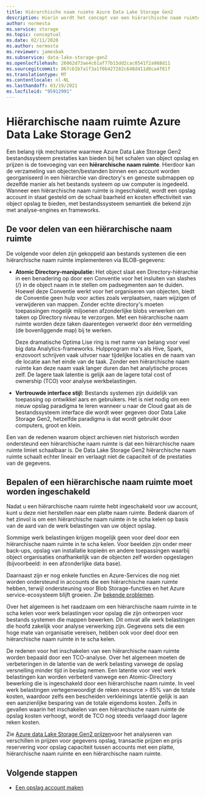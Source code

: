 ```yaml
---
title: Hiërarchische naam ruimte Azure Data Lake Storage Gen2
description: Hierin wordt het concept van een hiërarchische naam ruimte voor Azure Data Lake Storage Gen2 beschreven
author: normesta
ms.service: storage
ms.topic: conceptual
ms.date: 02/11/2020
ms.author: normesta
ms.reviewer: jamesbak
ms.subservice: data-lake-storage-gen2
ms.openlocfilehash: 26062d73ae4c61af77b15dd2cac0541f2a988d11
ms.sourcegitcommit: 867cb1b7a1f3a1f0b427282c648d411d0ca4f81f
ms.translationtype: MT
ms.contentlocale: nl-NL
ms.lasthandoff: 03/19/2021
ms.locfileid: "95912991"
---
```

# <a name="azure-data-lake-storage-gen2-hierarchical-namespace"></a>Hiërarchische naam ruimte Azure Data Lake Storage Gen2

Een belang rijk mechanisme waarmee Azure Data Lake Storage Gen2 bestandssysteem prestaties kan bieden bij het schalen van object opslag en prijzen is de toevoeging van een **hiërarchische naam ruimte**. Hierdoor kan de verzameling van objecten/bestanden binnen een account worden georganiseerd in een hiërarchie van directory's en geneste submappen op dezelfde manier als het bestands systeem op uw computer is ingedeeld. Wanneer een hiërarchische naam ruimte is ingeschakeld, wordt een opslag account in staat gesteld om de schaal baarheid en kosten effectiviteit van object opslag te bieden, met bestandssysteem semantiek die bekend zijn met analyse-engines en frameworks.

## <a name="the-benefits-of-a-hierarchical-namespace"></a>De voor delen van een hiërarchische naam ruimte

De volgende voor delen zijn gekoppeld aan bestands systemen die een hiërarchische naam ruimte implementeren via BLOB-gegevens:

- **Atomic Directory-manipulatie:** Het object slaat een Directory-hiërarchie in een benadering op door een Conventie voor het insluiten van slashes (/) in de object naam in te stellen om padsegmenten aan te duiden. Hoewel deze Conventie werkt voor het organiseren van objecten, biedt de Conventie geen hulp voor acties zoals verplaatsen, naam wijzigen of verwijderen van mappen. Zonder echte directory's moeten toepassingen mogelijk miljoenen afzonderlijke blobs verwerken om taken op Directory niveau te verzorgen. Met een hiërarchische naam ruimte worden deze taken daarentegen verwerkt door één vermelding (de bovenliggende map) bij te werken.

    Deze dramatische Optima Lise ring is met name van belang voor veel big data Analytics-frameworks. Hulpprogram ma's als Hive, Spark, enzovoort schrijven vaak uitvoer naar tijdelijke locaties en de naam van de locatie aan het einde van de taak. Zonder een hiërarchische naam ruimte kan deze naam vaak langer duren dan het analytische proces zelf. De lagere taak latentie is gelijk aan de lagere total cost of ownership (TCO) voor analyse werkbelastingen.

- **Vertrouwde interface stijl:** Bestands systemen zijn duidelijk van toepassing op ontwikkel aars en gebruikers. Het is niet nodig om een nieuw opslag paradigma te leren wanneer u naar de Cloud gaat als de bestandssysteem interface die wordt weer gegeven door Data Lake Storage Gen2, hetzelfde paradigma is dat wordt gebruikt door computers, groot en klein.

Een van de redenen waarom object archieven niet historisch worden ondersteund een hiërarchische naam ruimte is dat een hiërarchische naam ruimte limiet schaalbaar is. De Data Lake Storage Gen2 hiërarchische naam ruimte schaalt echter lineair en verlaagt niet de capaciteit of de prestaties van de gegevens.

## <a name="deciding-whether-to-enable-a-hierarchical-namespace"></a>Bepalen of een hiërarchische naam ruimte moet worden ingeschakeld

Nadat u een hiërarchische naam ruimte hebt ingeschakeld voor uw account, kunt u deze niet herstellen naar een platte naam ruimte. Bedenk daarom of het zinvol is om een hiërarchische naam ruimte in te scha kelen op basis van de aard van de werk belastingen van uw object opslag.

Sommige werk belastingen krijgen mogelijk geen voor deel door een hiërarchische naam ruimte in te scha kelen. Voor beelden zijn onder meer back-ups, opslag van installatie kopieën en andere toepassingen waarbij object organisaties onafhankelijk van de objecten zelf worden opgeslagen (bijvoorbeeld: in een afzonderlijke data base). 

Daarnaast zijn er nog enkele functies en Azure-Services die nog niet worden ondersteund in accounts die een hiërarchische naam ruimte hebben, terwijl ondersteuning voor Blob Storage-functies en het Azure service-ecosysteem blijft groeien. Zie [bekende problemen](data-lake-storage-known-issues.md). 

Over het algemeen is het raadzaam om een hiërarchische naam ruimte in te scha kelen voor werk belastingen voor opslag die zijn ontworpen voor bestands systemen die mappen bewerken. Dit omvat alle werk belastingen die hoofd zakelijk voor analyse verwerking zijn. Gegevens sets die een hoge mate van organisatie vereisen, hebben ook voor deel door een hiërarchische naam ruimte in te scha kelen.

De redenen voor het inschakelen van een hiërarchische naam ruimte worden bepaald door een TCO-analyse. Over het algemeen moeten de verbeteringen in de latentie van de werk belasting vanwege de opslag versnelling minder tijd in beslag nemen. Een latentie voor veel werk belastingen kan worden verbeterd vanwege een Atomic-Directory bewerking die is ingeschakeld door een hiërarchische naam ruimte. In veel werk belastingen vertegenwoordigt de reken resource > 85% van de totale kosten, waardoor zelfs een bescheiden verkleinings latentie gelijk is aan een aanzienlijke besparing van de totale eigendoms kosten. Zelfs in gevallen waarin het inschakelen van een hiërarchische naam ruimte de opslag kosten verhoogt, wordt de TCO nog steeds verlaagd door lagere reken kosten.

Zie [Azure data Lake Storage Gen2 prijzen](https://azure.microsoft.com/pricing/details/storage/data-lake/)voor het analyseren van verschillen in prijzen voor gegevens opslag, transactie prijzen en prijs reservering voor opslag capaciteit tussen accounts met een platte, hiërarchische naam ruimte en een hiërarchische naam ruimte.

## <a name="next-steps"></a>Volgende stappen

- [Een opslag account maken](../common/storage-account-create.md)